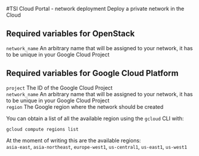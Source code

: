 #TSI Cloud Portal - network deployment
Deploy a private network in the Cloud

## Required variables for OpenStack

`network_name` An arbitrary name that will be assigned to your network, it has to be unique in your Google Cloud Project


## Required variables for Google Cloud Platform

`project` The ID of the Google Cloud Project  
`network_name` An arbitrary name that will be assigned to your network, it has to be unique in your Google Cloud Project  
`region` The Google region where the network should be created  

You can obtain a list of all the available region using the `gcloud` CLI with:

```
gcloud compute regions list
```
At the moment of writing this are the available regions:  
`asia-east`, `asia-northeast`, `europe-west1`, `us-central1`, `us-east1`, `us-west1`


